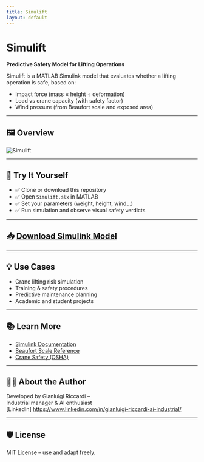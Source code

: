 ```yaml
---
title: Simulift
layout: default
---
```


# Simulift

**Predictive Safety Model for Lifting Operations**

Simulift is a MATLAB Simulink model that evaluates whether a lifting operation is safe, based on:
- Impact force (mass × height ÷ deformation)
- Load vs crane capacity (with safety factor)
- Wind pressure (from Beaufort scale and exposed area)

---

## 🖼️ Overview

![Simulift](https://gianluigiriccardi.github.io/SimuLift/Simulift.png)

---

## 🔧 Try It Yourself

- ✅ Clone or download this repository
- ✅ Open `Simulift.slx` in MATLAB
- ✅ Set your parameters (weight, height, wind…)
- ✅ Run simulation and observe visual safety verdicts

---

## 📥 [Download Simulink Model](https://github.com/GianluigiRiccardi/SimuLift/raw/main/SimuLift.slx)


---

## 💡 Use Cases

- Crane lifting risk simulation
- Training & safety procedures
- Predictive maintenance planning
- Academic and student projects

---

## 📚 Learn More

- [Simulink Documentation](https://www.mathworks.com/help/simulink/)
- [Beaufort Scale Reference](https://en.wikipedia.org/wiki/Beaufort_scale)
- [Crane Safety (OSHA)](https://www.osha.gov/cranes-derricks)

---

## 👨‍💻 About the Author

Developed by Gianluigi Riccardi –  
Industrial manager & AI enthusiast  
[LinkedIn] https://www.linkedin.com/in/gianluigi-riccardi-ai-industrial/

---

## 🛡️ License

MIT License – use and adapt freely.

